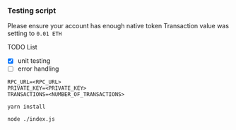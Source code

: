 ### Testing script
Please ensure your account has enough native token
Transaction value was setting to `0.01 ETH`

TODO List
- [x] unit testing  
- [ ] error handling

```
RPC_URL=<RPC_URL>
PRIVATE_KEY=<PRIVATE_KEY>
TRANSACTIONS=<NUMBER_OF_TRANSACTIONS>
```

```
yarn install
```

```
node ./index.js
```